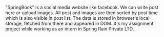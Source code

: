 "SpringBook" is a social media website like facebook. We can write post here or upload images. 
All post and images are then sorted by post time which is also visible in post list. 
The data is stored in browser's local storage, fetched from there and appeared in DOM. 
It's my assignment project while working as an intern in Spring Rain Private LTD.
